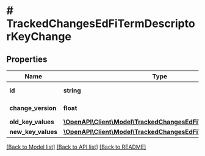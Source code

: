 # # TrackedChangesEdFiTermDescriptorKeyChange

## Properties

Name | Type | Description | Notes
------------ | ------------- | ------------- | -------------
**id** | **string** | Resource identifier | [optional]
**change_version** | **float** | Change version | [optional]
**old_key_values** | [**\OpenAPI\Client\Model\TrackedChangesEdFiTermDescriptorKey**](TrackedChangesEdFiTermDescriptorKey.md) |  | [optional]
**new_key_values** | [**\OpenAPI\Client\Model\TrackedChangesEdFiTermDescriptorKey**](TrackedChangesEdFiTermDescriptorKey.md) |  | [optional]

[[Back to Model list]](../../README.md#models) [[Back to API list]](../../README.md#endpoints) [[Back to README]](../../README.md)
